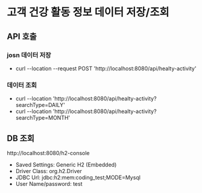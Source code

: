 # 고객 건강 활동 정보 데이터 저장/조회

## API 호출
### josn 데이터 저장

* curl --location --request POST 'http://localhost:8080/api/healty-activity'

### 데이터 조회

* curl --location 'http://localhost:8080/api/healty-activity?searchType=DAILY'
* curl --location 'http://localhost:8080/api/healty-activity?searchType=MONTH'


## DB 조회
http://localhost:8080/h2-console

* Saved Settings: Generic H2 (Embedded)
* Driver Class: org.h2.Driver
* JDBC Url: jdbc:h2:mem:coding_test;MODE=Mysql
* User Name/password: test


